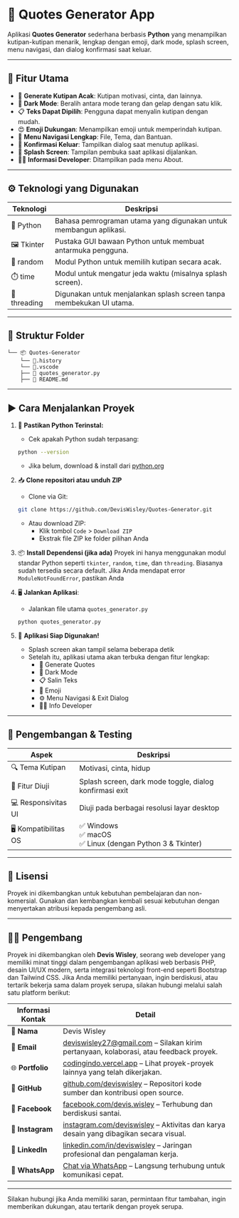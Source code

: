 # 💬 Quotes Generator App

Aplikasi **Quotes Generator** sederhana berbasis **Python** yang menampilkan kutipan-kutipan menarik, lengkap dengan emoji, dark mode, splash screen, menu navigasi, dan dialog konfirmasi saat keluar.

---

## 🚀 Fitur Utama

- 🎲 **Generate Kutipan Acak**: Kutipan motivasi, cinta, dan lainnya.
- 🌙 **Dark Mode**: Beralih antara mode terang dan gelap dengan satu klik.
- 📋 **Teks Dapat Dipilih**: Pengguna dapat menyalin kutipan dengan mudah.
- 😍 **Emoji Dukungan**: Menampilkan emoji untuk memperindah kutipan.
- 🧭 **Menu Navigasi Lengkap**: File, Tema, dan Bantuan.
- 🔐 **Konfirmasi Keluar**: Tampilkan dialog saat menutup aplikasi.
- 🚀 **Splash Screen**: Tampilan pembuka saat aplikasi dijalankan.
- 👨‍💻 **Informasi Developer**: Ditampilkan pada menu About.

---

## ⚙️ Teknologi yang Digunakan

| Teknologi   | Deskripsi                                                                 |
|----------------|------------------------------------------------------------------------------|
| 🐍 Python  | Bahasa pemrograman utama yang digunakan untuk membangun aplikasi.            |
| 🖼️ Tkinter     | Pustaka GUI bawaan Python untuk membuat antarmuka pengguna.                  |
| 🎲 random      | Modul Python untuk memilih kutipan secara acak.                              |
| ⏱️ time        | Modul untuk mengatur jeda waktu (misalnya splash screen).                    |
| 🧵 threading   | Digunakan untuk menjalankan splash screen tanpa membekukan UI utama.         |

---

## 📂 Struktur Folder
```
└── 📦 Quotes-Generator
    └── 📂.history
    └── 📂.vscode
    ├── 📜 quotes_generator.py
    ├── 📜 README.md
```

---

## ▶️ Cara Menjalankan Proyek

1. 🧰 **Pastikan Python Terinstal:**
   - Cek apakah Python sudah terpasang:
   ```bash
   python --version
   ```
   - Jika belum, download & install dari [python.org](https://www.python.org/downloads/)

2. 📥 **Clone repositori atau unduh ZIP**
   - Clone via Git:
   ```bash
   git clone https://github.com/DevisWisley/Quotes-Generator.git
   ```

   - Atau download ZIP:
     - Klik tombol `Code` > `Download ZIP`
     - Ekstrak file ZIP ke folder pilihan Anda

3. 📦 **Install Dependensi (jika ada)**
   Proyek ini hanya menggunakan modul standar Python seperti `tkinter`, `random`, `time`, dan `threading`. Biasanya sudah tersedia secara default. Jika Anda mendapat error `ModuleNotFoundError`, pastikan Anda

4. 🖥️ **Jalankan Aplikasi**:
   - Jalankan file utama `quotes_generator.py`
   ```bash
   python quotes_generator.py
   ```

5. 🚀 **Aplikasi Siap Digunakan!**
   - Splash screen akan tampil selama beberapa detik
   - Setelah itu, aplikasi utama akan terbuka dengan fitur lengkap:
     - 🎯 Generate Quotes
     - 🌙 Dark Mode
     - 📋 Salin Teks
     - 💬 Emoji
     - ⚙️ Menu Navigasi & Exit Dialog
     - 👨‍💻 Info Developer

---

## 🧪 Pengembangan & Testing

| Aspek                         | Deskripsi                                                                 |
|------------------------------|---------------------------------------------------------------------------|
| 🔍 Tema Kutipan              | Motivasi, cinta, hidup                                                    |
| 🚀 Fitur Diuji               | Splash screen, dark mode toggle, dialog konfirmasi exit                   |
| 💻 Responsivitas UI          | Diuji pada berbagai resolusi layar desktop                                |
| 🖥️ Kompatibilitas OS        | ✅ Windows<br>✅ macOS<br>✅ Linux (dengan Python 3 & Tkinter)              |

---

## 📜 Lisensi

Proyek ini dikembangkan untuk kebutuhan pembelajaran dan non-komersial. Gunakan dan kembangkan kembali sesuai kebutuhan dengan menyertakan atribusi kepada pengembang asli.

---

## 🙋‍♂️ Pengembang

Proyek ini dikembangkan oleh **Devis Wisley**, seorang web developer yang memiliki minat tinggi dalam pengembangan aplikasi web berbasis PHP, desain UI/UX modern, serta integrasi teknologi front-end seperti Bootstrap dan Tailwind CSS. Jika Anda memiliki pertanyaan, ingin berdiskusi, atau tertarik bekerja sama dalam proyek serupa, silakan hubungi melalui salah satu platform berikut:

| Informasi Kontak | Detail |
|------------------|--------|
| 📛 **Nama**         | Devis Wisley |
| 📧 **Email**        | [deviswisley27@gmail.com](mailto:deviswisley27@gmail.com) – Silakan kirim pertanyaan, kolaborasi, atau feedback proyek. |
| 🌐 **Portfolio**    | [codingindo.vercel.app](https://codingindo.vercel.app/) – Lihat proyek-proyek lainnya yang telah dikerjakan. |
| 🐙 **GitHub**       | [github.com/deviswisley](https://www.github.com/deviswisley) – Repositori kode sumber dan kontribusi open source. |
| 📘 **Facebook**     | [facebook.com/devis.wisley](https://www.facebook.com/devis.wisley/) – Terhubung dan berdiskusi santai. |
| 📸 **Instagram**    | [instagram.com/deviswisley](https://www.instagram.com/deviswisley/) – Aktivitas dan karya desain yang dibagikan secara visual. |
| 🔗 **LinkedIn**     | [linkedin.com/in/deviswisley](https://www.linkedin.com/in/deviswisley/) – Jaringan profesional dan pengalaman kerja. |
| 📱 **WhatsApp**     | [Chat via WhatsApp](https://api.whatsapp.com/send?phone=6282274107967) – Langsung terhubung untuk komunikasi cepat. |

---

Silakan hubungi jika Anda memiliki saran, permintaan fitur tambahan, ingin memberikan dukungan, atau tertarik dengan proyek serupa.
